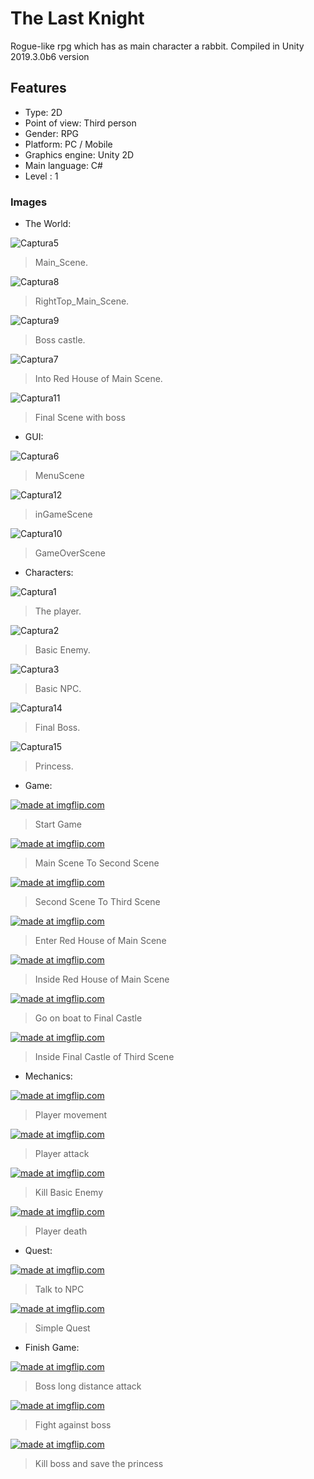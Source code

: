 # The Last Knight
Rogue-like rpg which has as main character a rabbit. 
Compiled in Unity 2019.3.0b6 version

## Features
- Type: 2D
- Point of view: Third person
- Gender: RPG
- Platform: PC / Mobile
- Graphics engine: Unity 2D
- Main language: C#
- Level : 1

### Images
- The World: 

![Captura5](https://user-images.githubusercontent.com/42262419/71759007-e3bb2c00-2e74-11ea-9ce8-351e82ab575e.PNG)
  > Main_Scene.
  
![Captura8](https://user-images.githubusercontent.com/42262419/71759014-f170b180-2e74-11ea-8d66-e49f98b444d8.PNG)
  > RightTop_Main_Scene.

![Captura9](https://user-images.githubusercontent.com/42262419/71759019-09483580-2e75-11ea-88b5-12b3fb91931f.PNG)
  > Boss castle.
 
![Captura7](https://user-images.githubusercontent.com/42262419/71759030-24b34080-2e75-11ea-8b52-00b5ab5cd759.PNG)
  > Into Red House of Main Scene.
  
![Captura11](https://user-images.githubusercontent.com/42262419/71759033-38f73d80-2e75-11ea-86b4-9b5cad4b4eb8.PNG)
  > Final Scene with boss
  

- GUI:

![Captura6](https://user-images.githubusercontent.com/42262419/71759039-44e2ff80-2e75-11ea-80ab-e53c60229fe4.PNG)
  > MenuScene
  
![Captura12](https://user-images.githubusercontent.com/42262419/71759041-4d3b3a80-2e75-11ea-9191-6324554a7248.PNG)
  > inGameScene
  
![Captura10](https://user-images.githubusercontent.com/42262419/71759042-53c9b200-2e75-11ea-96eb-cf14d0e173be.PNG)
  > GameOverScene
  
- Characters: 

![Captura1](https://user-images.githubusercontent.com/42262419/71758999-d00fc580-2e74-11ea-80b7-32002427c057.PNG)
  > The player.
  
![Captura2](https://user-images.githubusercontent.com/42262419/71759060-9a1f1100-2e75-11ea-8391-4c8603fb4574.PNG)
  > Basic Enemy.
 
![Captura3](https://user-images.githubusercontent.com/42262419/71759064-a7d49680-2e75-11ea-9283-7d6a8bcbb4b0.PNG)
  > Basic NPC.
   
![Captura14](https://user-images.githubusercontent.com/42262419/71759080-d18dbd80-2e75-11ea-8290-33a52ea6a743.PNG)
  > Final Boss.
   
![Captura15](https://user-images.githubusercontent.com/42262419/71759093-fe41d500-2e75-11ea-95e2-8ca6b250526c.PNG)
  > Princess.
 
- Game:
 
 <a href="https://imgflip.com/gif/3lgf3b"><img src="https://i.imgflip.com/3lgf3b.gif" title="made at imgflip.com"/></a>
  > Start Game
  
 <a href="https://imgflip.com/gif/3lggyr"><img src="https://i.imgflip.com/3lggyr.gif" title="made at imgflip.com"/></a>
  > Main Scene To Second Scene
   
 <a href="https://imgflip.com/gif/3lgh7t"><img src="https://i.imgflip.com/3lgh7t.gif" title="made at imgflip.com"/></a>
  > Second Scene To Third Scene
   
 <a href="https://imgflip.com/gif/3lghei"><img src="https://i.imgflip.com/3lghei.gif" title="made at imgflip.com"/></a>
  > Enter Red House of Main Scene
   
 <a href="https://imgflip.com/gif/3lgi65"><img src="https://i.imgflip.com/3lgi65.gif" title="made at imgflip.com"/></a>
  > Inside Red House of Main Scene
   
 <a href="https://imgflip.com/gif/3lgjhr"><img src="https://i.imgflip.com/3lgjhr.gif" title="made at imgflip.com"/></a>
  > Go on boat to Final Castle
   
 <a href="https://imgflip.com/gif/3lghmp"><img src="https://i.imgflip.com/3lghmp.gif" title="made at imgflip.com"/></a>
  > Inside Final Castle of Third Scene
   
- Mechanics:
   
 <a href="https://imgflip.com/gif/3lghut"><img src="https://i.imgflip.com/3lghut.gif" title="made at imgflip.com"/></a>
  > Player movement
   
 <a href="https://imgflip.com/gif/3lghyc"><img src="https://i.imgflip.com/3lghyc.gif" title="made at imgflip.com"/></a>
  > Player attack
   
 <a href="https://imgflip.com/gif/3lgibr"><img src="https://i.imgflip.com/3lgibr.gif" title="made at imgflip.com"/></a>
  > Kill Basic Enemy
   
 <a href="https://imgflip.com/gif/3lgj6j"><img src="https://i.imgflip.com/3lgj6j.gif" title="made at imgflip.com"/></a>
  > Player death

- Quest: 
   
 <a href="https://imgflip.com/gif/3lgij9"><img src="https://i.imgflip.com/3lgij9.gif" title="made at imgflip.com"/></a>
  > Talk to NPC
   
 <a href="https://imgflip.com/gif/3lgio0"><img src="https://i.imgflip.com/3lgio0.gif" title="made at imgflip.com"/></a>
  > Simple Quest

- Finish Game:

 <a href="https://imgflip.com/gif/3lgisq"><img src="https://i.imgflip.com/3lgisq.gif" title="made at imgflip.com"/></a>
  > Boss long distance attack
   
 <a href="https://imgflip.com/gif/3lgj1y"><img src="https://i.imgflip.com/3lgj1y.gif" title="made at imgflip.com"/></a>
  > Fight against boss
   
 <a href="https://imgflip.com/gif/3lgjnh"><img src="https://i.imgflip.com/3lgjnh.gif" title="made at imgflip.com"/></a>
  > Kill boss and save the princess
   
   

   
  
